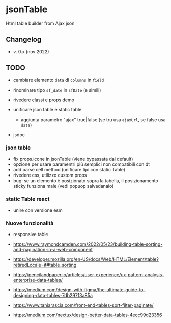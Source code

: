 # jsonTable
Html table builder from Ajax json


## Changelog

* v. 0.x (nov 2022)

## TODO

* cambiare elemento `data` di `columns` in `field`
* rinominare tipo `sf_date` in `sfDate` (e simili)

* rivedere classi e props demo
* unificare json table e static table
  * aggiunta parametro "ajax" true|false (se tru usa `ajaxUrl`, se false usa `data`)
* jsdoc

### json table
* fix props.icone in jsonTable (viene bypassata dal default)
* opzione per usare paramentri più semplici non compatibili con dt
* add parse cell method (unificare tipi con static Table)
* rivedere css, utilizzo custom props
* bug: se un elemento è posizionato sopra la tabella, il posizionamento sticky funziona male (vedi popuop salvadanaio)


### static Table react
* unire con versione esm


### Nuove funzionalità
* responsive table

* https://www.raymondcamden.com/2022/05/23/building-table-sorting-and-pagination-in-a-web-component
* https://developer.mozilla.org/en-US/docs/Web/HTML/Element/table?retiredLocale=it#table_sorting
* https://pencilandpaper.io/articles/user-experience/ux-pattern-analysis-enterprise-data-tables/
* https://medium.com/design-with-figma/the-ultimate-guide-to-designing-data-tables-7db29713a85a
* https://www.taniarascia.com/front-end-tables-sort-filter-paginate/
* https://medium.com/nextux/design-better-data-tables-4ecc99d23356
